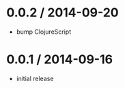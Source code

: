 
0.0.2 / 2014-09-20
==================

 * bump ClojureScript


0.0.1 / 2014-09-16
==================

 * initial release
